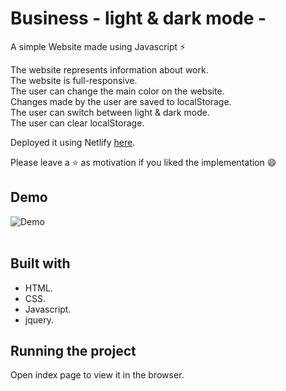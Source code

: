 # Business - light & dark mode -
A simple Website made using Javascript ⚡

The website represents information about work.<br/>
The website is full-responsive.<br/>
The user can change the main color on the website.<br/>
Changes made by the user are saved to localStorage.<br/>
The user can switch between light & dark mode.<br/>
The user can clear localStorage.

Deployed it using Netlify [here](https://business-97.netlify.app/).

Please leave a ⭐ as motivation if you liked the implementation 😄

## Demo
![Demo](/public/assets/demo.gif)
<br />
<br />


## Built with
* HTML.
* CSS.
* Javascript.
* jquery.

## Running the project
Open index page  to view it in the browser. 
